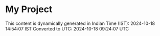 # My Project

This content is dynamically generated in Indian Time (IST): 2024-10-18 14:54:07 IST
Converted to UTC: 2024-10-18 09:24:07 UTC
